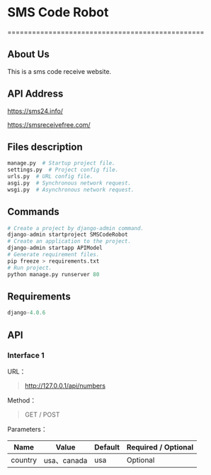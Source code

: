# SMS Code Robot

================================================

## About Us

This is a sms code receive website.

## API Address

https://sms24.info/

https://smsreceivefree.com/

## Files description

```python
manage.py  # Startup project file.
settings.py  # Project config file.
urls.py  # URL config file.
asgi.py  # Synchronous network request.
wsgi.py  # Asynchronous network request.
```

## Commands

```python
# Create a project by django-admin command.
django-admin startproject SMSCodeRobot
# Create an application to the project.
django-admin startapp APIModel
# Generate requirement files.
pip freeze > requirements.txt
# Run project.
python manage.py runserver 80
```

## Requirements

```python
django-4.0.6
```

## API

### Interface 1

URL：

> http://127.0.0.1/api/numbers

Method：

> GET / POST

Parameters：

| Name    | Value      | Default | Required / Optional |
|---------|------------|---------|---------------------|
| country | usa、canada | usa     | Optional            |

